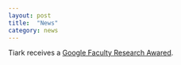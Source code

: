```yaml
---
layout: post
title:  "News"
category: news
---
```


Tiark receives a [Google Faculty Research Awared](https://research.google.com/research-outreach.html#/research-outreach/faculty-engagement/faculty-research-awards).

